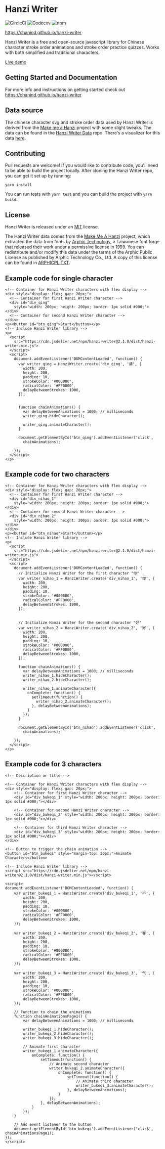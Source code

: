 
Hanzi Writer
=====================

[![CircleCI](https://img.shields.io/circleci/project/github/chanind/hanzi-writer/master.svg)](https://circleci.com/gh/chanind/hanzi-writer/tree/master)
[![Codecov](https://img.shields.io/codecov/c/github/chanind/hanzi-writer/master.svg)](https://codecov.io/gh/chanind/hanzi-writer)
[![npm](https://img.shields.io/npm/v/hanzi-writer.svg)](https://www.npmjs.com/package/hanzi-writer)

https://chanind.github.io/hanzi-writer

Hanzi Writer is a free and open-source javascript library for Chinese character stroke order animations and stroke order practice quizzes. Works with both simplified and traditional characters.

[Live demo](https://chanind.github.io/hanzi-writer/demo.html)

## Getting Started and Documentation

For more info and instructions on getting started check out https://chanind.github.io/hanzi-writer

## Data source

The chinese character svg and stroke order data used by Hanzi Writer is derived from the [Make me a Hanzi](https://github.com/skishore/makemeahanzi) project with some slight tweaks. The data can be found in the [Hanzi Writer Data](https://github.com/chanind/hanzi-writer-data) repo. There's a visualizer for this data [here](https://chanind.github.io/hanzi-writer-data).

## Contributing

Pull requests are welcome! If you would like to contribute code, you'll need to be able to build the project locally. After cloning the Hanzi Writer repo, you can get it set up by running:

```
yarn install
```

You can run tests with `yarn test` and you can build the project with `yarn build`.

## License

Hanzi Writer is released under an [MIT](https://raw.githubusercontent.com/chanind/hanzi-writer/master/LICENSE) license.

The Hanzi Writer data comes from the [Make Me A Hanzi](https://github.com/skishore/makemeahanzi) project, which extracted the data from fonts by [Arphic Technology](http://www.arphic.com/), a Taiwanese font forge that released their work under a permissive license in 1999. You can redistribute and/or modify this data under the terms of the Arphic Public License as published by Arphic Technology Co., Ltd. A copy of this license can be found in [ARPHICPL.TXT](https://raw.githubusercontent.com/chanind/hanzi-writer-data/master/ARPHICPL.TXT).

## Example code for single character

```
<!-- Container for Hanzi Writer characters with flex display -->
<div style="display: flex; gap: 20px;">
  <!-- Container for first Hanzi Writer character -->
  <div id="div_qing"
    style="width: 200px; height: 200px; border: 1px solid #000;"></div>
  <!-- Container for second Hanzi Writer character -->
</div>
<p><button id="btn_qing">Start</button></p>
<!-- Include Hanzi Writer library -->
<p>
  <script
    src="https://cdn.jsdelivr.net/npm/hanzi-writer@2.1.0/dist/hanzi-writer.min.js">
  </script>
  <script>
    document.addEventListener('DOMContentLoaded', function() {
      var writer_qing = HanziWriter.create('div_qing', '请', {
        width: 200,
        height: 200,
        padding: 10,
        strokeColor: '#000000',
        radicalColor: '#FF0000',
        delayBetweenStrokes: 1000,
      });


      function chainAnimations() {
        var delayBetweenAnimations = 1000; // milliseconds
        writer_qing.hideCharacter();

        writer_qing.animateCharacter();
      }

      document.getElementById('btn_qing').addEventListener('click',
        chainAnimations);

    });
  </script>
</p>
```

## Example code for two characters  

```
<!-- Container for Hanzi Writer characters with flex display -->
<div style="display: flex; gap: 20px;">
  <!-- Container for first Hanzi Writer character -->
  <div id="div_nihao_1"
    style="width: 200px; height: 200px; border: 1px solid #000;"></div>
  <!-- Container for second Hanzi Writer character -->
  <div id="div_nihao_2"
    style="width: 200px; height: 200px; border: 1px solid #000;"></div>
</div>
<p><button id="btn_nihao">Start</button></p>
<!-- Include Hanzi Writer library -->
<p>
  <script
    src="https://cdn.jsdelivr.net/npm/hanzi-writer@2.1.0/dist/hanzi-writer.min.js">
  </script>
  <script>
    document.addEventListener('DOMContentLoaded', function() {
      // Initialize Hanzi Writer for the first character "你"
      var writer_nihao_1 = HanziWriter.create('div_nihao_1', '你', {
        width: 200,
        height: 200,
        padding: 10,
        strokeColor: '#000000',
        radicalColor: '#FF0000',
        delayBetweenStrokes: 1000,
      });


      // Initialize Hanzi Writer for the second character "好"
      var writer_nihao_2 = HanziWriter.create('div_nihao_2', '好', {
        width: 200,
        height: 200,
        padding: 10,
        strokeColor: '#000000',
        radicalColor: '#FF0000',
        delayBetweenStrokes: 1000,
      });

      function chainAnimations() {
        var delayBetweenAnimations = 1000; // milliseconds
        writer_nihao_1.hideCharacter();
        writer_nihao_2.hideCharacter();

        writer_nihao_1.animateCharacter({
          onComplete: function() {
            setTimeout(function() {
              writer_nihao_2.animateCharacter();
            }, delayBetweenAnimations);
          }
        });
      }

      document.getElementById('btn_nihao').addEventListener('click',
        chainAnimations);

    });
  </script>
</p>

```
## Example code for 3 characters

```
<!-- Description or title -->

<!-- Container for Hanzi Writer characters with flex display -->
<div style="display: flex; gap: 20px;">
    <!-- Container for first Hanzi Writer character -->
    <div id="div_bukeqi_1" style="width: 200px; height: 200px; border: 1px solid #000;"></div>

    <!-- Container for second Hanzi Writer character -->
    <div id="div_bukeqi_2" style="width: 200px; height: 200px; border: 1px solid #000;"></div>

    <!-- Container for third Hanzi Writer character -->
    <div id="div_bukeqi_3" style="width: 200px; height: 200px; border: 1px solid #000;"></div>
</div>

<!-- Button to trigger the chain animation -->
<button id="btn_bukeqi" style="margin-top: 20px;">Animate Characters</button>

<!-- Include Hanzi Writer library -->
<script src="https://cdn.jsdelivr.net/npm/hanzi-writer@2.1.0/dist/hanzi-writer.min.js"></script>

<script>
document.addEventListener('DOMContentLoaded', function() {
    var writer_bukeqi_1 = HanziWriter.create('div_bukeqi_1', '不', {
        width: 200,
        height: 200,
        padding: 10,
        strokeColor: '#000000',
        radicalColor: '#FF0000',
        delayBetweenStrokes: 1000,
    });

    var writer_bukeqi_2 = HanziWriter.create('div_bukeqi_2', '客', {
        width: 200,
        height: 200,
        padding: 10,
        strokeColor: '#000000',
        radicalColor: '#FF0000',
        delayBetweenStrokes: 1000,
    });

    var writer_bukeqi_3 = HanziWriter.create('div_bukeqi_3', '气', {
        width: 200,
        height: 200,
        padding: 10,
        strokeColor: '#000000',
        radicalColor: '#FF0000',
        delayBetweenStrokes: 1000,
    });

    // Function to chain the animations
    function chainAnimationsPage1() {
        var delayBetweenAnimations = 1000; // milliseconds
        
        writer_bukeqi_1.hideCharacter();
        writer_bukeqi_2.hideCharacter();
        writer_bukeqi_3.hideCharacter();
        
        // Animate first character
        writer_bukeqi_1.animateCharacter({
            onComplete: function() {
                setTimeout(function() {
                    // Animate second character
                    writer_bukeqi_2.animateCharacter({
                        onComplete: function() {
                            setTimeout(function() {
                                // Animate third character
                                writer_bukeqi_3.animateCharacter();
                            }, delayBetweenAnimations);
                        }
                    });
                }, delayBetweenAnimations);
            }
        });
    }

    // Add event listener to the button
    document.getElementById('btn_bukeqi').addEventListener('click', chainAnimationsPage1);
});
</script>
```
